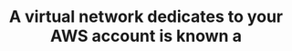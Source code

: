 ---
layout: all-exams
title: "A virtual network dedicates to your AWS account is known a"
blurb: "Amazon Virtual Private Cloud (VPC) is an isolated network of interconnected computers and services in the cloud. It's like a traditional network but in th"
quid: 219
---
